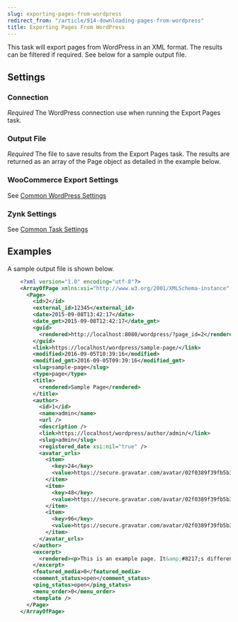 ```yaml
---
slug: exporting-pages-from-wordpress
redirect_from: "/article/914-downloading-pages-from-wordpress"
title: Exporting Pages From WordPress
---
```



This task will export pages from WordPress in an XML format. The results can be filtered if required. See below for a sample output file.


## Settings

### Connection 
_Required_
The WordPress connection use when running the Export Pages task.

### Output File
_Required_
The file to save results from the Export Pages task. The results are returned as an array of the Page object as detailed in the example below.

### WooCommerce Export Settings
See [Common WordPress Settings](common-wordpress-settings)

### Zynk Settings
See [Common Task Settings](common-task-settings)

## Examples


A sample output file is shown below.


```xml
    <?xml version="1.0" encoding="utf-8"?>
    <ArrayOfPage xmlns:xsi="http://www.w3.org/2001/XMLSchema-instance" xmlns:xsd="http://www.w3.org/2001/XMLSchema">
      <Page>
        <id>2</id>
        <external_id>12345</external_id>
        <date>2015-09-08T13:42:17</date>
        <date_gmt>2015-09-08T12:42:17</date_gmt>
        <guid>
          <rendered>http://localhost:8080/wordpress/?page_id=2</rendered>
        </guid>
        <link>https://localhost/wordpress/sample-page/</link>
        <modified>2016-09-05T10:39:16</modified>
        <modified_gmt>2016-09-05T09:39:16</modified_gmt>
        <slug>sample-page</slug>
        <type>page</type>
        <title>
          <rendered>Sample Page</rendered>
        </title>
        <author>
          <id>1</id>
          <name>admin</name>
          <url />
          <description />
          <link>https://localhost/wordpress/author/admin/</link>
          <slug>admin</slug>
          <registered_date xsi:nil="true" />
          <avatar_urls>
            <item>
              <key>24</key>
              <value>https://secure.gravatar.com/avatar/02f0389f39fb5b37a548110c961725a1?s=24&amp;d=mm&amp;r=g</value>
            </item>
            <item>
              <key>48</key>
              <value>https://secure.gravatar.com/avatar/02f0389f39fb5b37a548110c961725a1?s=48&amp;d=mm&amp;r=g</value>
            </item>
            <item>
              <key>96</key>
              <value>https://secure.gravatar.com/avatar/02f0389f39fb5b37a548110c961725a1?s=96&amp;d=mm&amp;r=g</value>
            </item>
          </avatar_urls>
        </author>
        <excerpt>
          <rendered><p>This is an example page. It&amp;#8217;s different from a blog post because it will stay in one place and will show up in your site navigation (in most themes). Most people start with an About page that introduces them to potential site visitors. It might say something like this: Hi there! I&amp;#8217;m a bike messenger &amp;hellip; <a href="https://localhost/wordpress/sample-page/" class="more-link">Continue reading <span class="screen-reader-text">Sample Page</span></a></p></rendered>
        </excerpt>
        <featured_media>0</featured_media>
        <comment_status>open</comment_status>
        <ping_status>open</ping_status>
        <menu_order>0</menu_order>
        <template />
      </Page>
    </ArrayOfPage>
```